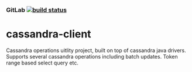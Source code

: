 ### GitLab [![build status](https://gitlab.com/bikas.katwal10/cassandra-client/badges/master/build.svg)](https://gitlab.com/bikas.katwal10/cassandra-client/master)

# cassandra-client
Cassandra operations uitlity project, built on top of cassandra java drivers. Supports several cassandra operations including batch updates. Token range based select query etc.
